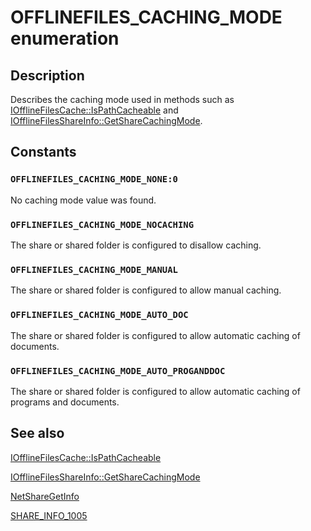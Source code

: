 # OFFLINEFILES_CACHING_MODE enumeration

## Description

Describes the caching mode used in methods such as [IOfflineFilesCache::IsPathCacheable](https://learn.microsoft.com/previous-versions/windows/desktop/api/cscobj/nf-cscobj-iofflinefilescache-ispathcacheable) and [IOfflineFilesShareInfo::GetShareCachingMode](https://learn.microsoft.com/previous-versions/windows/desktop/api/cscobj/nf-cscobj-iofflinefilesshareinfo-getsharecachingmode).

## Constants

### `OFFLINEFILES_CACHING_MODE_NONE:0`

No caching mode value was found.

### `OFFLINEFILES_CACHING_MODE_NOCACHING`

The share or shared folder is configured to disallow caching.

### `OFFLINEFILES_CACHING_MODE_MANUAL`

The share or shared folder is configured to allow manual caching.

### `OFFLINEFILES_CACHING_MODE_AUTO_DOC`

The share or shared folder is configured to allow automatic caching of documents.

### `OFFLINEFILES_CACHING_MODE_AUTO_PROGANDDOC`

The share or shared folder is configured to allow automatic caching of programs and documents.

## See also

[IOfflineFilesCache::IsPathCacheable](https://learn.microsoft.com/previous-versions/windows/desktop/api/cscobj/nf-cscobj-iofflinefilescache-ispathcacheable)

[IOfflineFilesShareInfo::GetShareCachingMode](https://learn.microsoft.com/previous-versions/windows/desktop/api/cscobj/nf-cscobj-iofflinefilesshareinfo-getsharecachingmode)

[NetShareGetInfo](https://learn.microsoft.com/windows/desktop/api/lmshare/nf-lmshare-netsharegetinfo)

[SHARE_INFO_1005](https://learn.microsoft.com/windows/desktop/api/lmshare/ns-lmshare-share_info_1005)